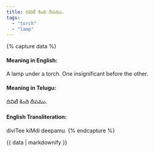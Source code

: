 ```yaml
---
title: దివిటీ కింది దీపము.
tags:
  - "torch"
  - "lamp"
---
```


{% capture data %}
#### Meaning in English:
A lamp under a torch.
One insignificant before the other.

#### Meaning in Telugu:
దివిటీ కింది దీపము.

#### English Transliteration:
diviTee kiMdi deepamu.
{% endcapture %}

{{ data | markdownify }}

